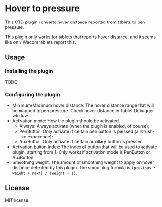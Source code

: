 # Hover to pressure
This OTD plugin converts hover distance reported from tablets to pen pressure.

This plugin only works for tablets that reports hover distance, and it seems like only Wacom tablets report this.

## Usage
### Installing the plugin
TODO

### Configuring the plugin
- Minimum/Maximum hover distance: The hover distance range that will be mapped to pen pressure. Check hover distance in Tablet Debugger window.
- Activation mode: How the plugin should be activated.
	+ Always: Always activate (when the plugin is enabled, of course);
	+ PenButton: Only activate if certain pen button is pressed (airbrush-like experience);
	+ AuxButton: Only activate if certain auxillary button is pressed.
- Activation button index: The index of button that will be used to activate plugin, starting from 1. Only works if activation mode is PenButton or AuxButton.
- Smoothing weight: The amount of smoothing weight to apply on hover distance detected by this plugin. The smoothing formula is `(previous * weight + next) / (weight + 1)`.

## License
MIT license.
